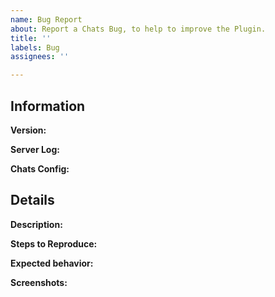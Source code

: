 ```yaml
---
name: Bug Report
about: Report a Chats Bug, to help to improve the Plugin.
title: ''
labels: Bug
assignees: ''

---
```


<!-- Bug Reporting Guide -->

## Information

**Version:**
<!-- Replace this with the used version of chats.  -->

**Server Log:**
<!-- Upload `logs/lastest.log` to  https://gist.github.com/ and replace this with the link -->

**Chats Config:**
<!-- Upload `plugins/Chats/config.yml` to https://gist.github.com/ and replace this with the link -->

## Details

**Description:**
<!-- Replace this with a clear description of what the bug is. -->

**Steps to Reproduce:**
<!-- Replace this with exactly what you did to cause the bug. -->

**Expected behavior:** 
<!-- Replace this with a clear description of what you expected to happen. -->

**Screenshots:**
<!-- Replace this with screenshots, if applicate to help explain your problem. -->
